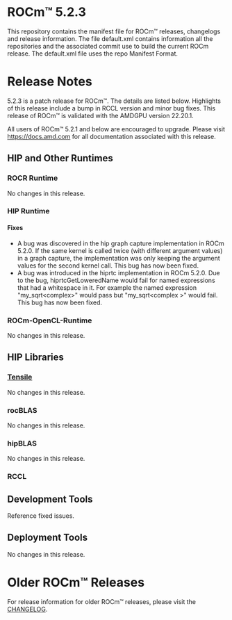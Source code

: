 # ROCm™ 5.2.3
This repository contains the manifest file for ROCm™ releases, changelogs and release information. The file default.xml contains information all the repositories and the associated commit use to build the current ROCm release. The default.xml file uses the repo Manifest Format.

# Release Notes
5.2.3 is a patch release for ROCm™. The details are listed below. Highlights of this release include a bump in RCCL version and minor bug fixes. This release of ROCm™ is validated with the AMDGPU version 22.20.1.

All users of ROCm™ 5.2.1 and below are encouraged to upgrade. Please visit https://docs.amd.com for all documentation associated with this release. 



## HIP and Other Runtimes

### ROCR Runtime
No changes in this release.
### HIP Runtime
#### Fixes
 - A bug was discovered in the hip graph capture implementation in ROCm 5.2.0. If the same kernel is called twice
 (with different argument values) in a graph capture, the implementation was only keeping the argument values for 
 the second kernel call. This bug has now been fixed.
 - A bug was introduced in the hiprtc implementation in ROCm 5.2.0. Due to the bug, hiprtcGetLoweredName would fail
 for named expressions that had a whitespace in it. For example the named expression "my_sqrt<complex<double>>" would
 pass but "my_sqrt<complex<double> >" would fail. This bug has now been fixed.
### ROCm-OpenCL-Runtime
No changes in this release.

## HIP Libraries

### [Tensile](https://github.com/ROCmSoftwarePlatform/Tensile)
No changes in this release.
### rocBLAS
No changes in this release.

### hipBLAS
No changes in this release.

### RCCL

## Development Tools
Reference fixed issues.
## Deployment Tools
No changes in this release.

# Older ROCm™ Releases
For release information for older ROCm™ releases, please visit the [CHANGELOG](CHANGELOG.md).

